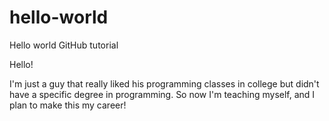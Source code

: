 # hello-world
Hello world GitHub tutorial

Hello! 

I'm just a guy that really liked his programming classes in college but didn't have a specific degree in programming.
So now I'm teaching myself, and I plan to make this my career!

